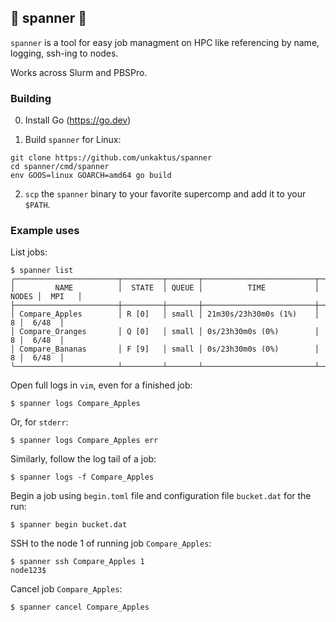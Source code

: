 ## 🔧 spanner 🔧

`spanner` is a tool for easy job managment on HPC like referencing by name, logging,  ssh-ing to nodes.

Works across Slurm and PBSPro.

### Building

0. Install Go (https://go.dev)

1. Build `spanner` for Linux:
```shell
git clone https://github.com/unkaktus/spanner
cd spanner/cmd/spanner
env GOOS=linux GOARCH=amd64 go build
```
2. `scp` the `spanner` binary to your favorite supercomp and add it to your `$PATH`.


### Example uses

List jobs:

```shell
$ spanner list
╭───────────────────────┬─────────┬───────┬─────────────────────────┬───────┬────────╮
│         NAME          │  STATE  │ QUEUE │          TIME           │ NODES │  MPI   │
├───────────────────────┼─────────┼───────┼─────────────────────────┼───────┼────────┤
│ Compare_Apples        │ R [0]   │ small │ 21m30s/23h30m0s (1%)    │     8 │  6/48  │
│ Compare_Oranges       │ Q [0]   │ small │ 0s/23h30m0s (0%)        │     8 │  6/48  │
│ Compare_Bananas       │ F [9]   │ small │ 0s/23h30m0s (0%)        │     8 │  6/48  │
╰───────────────────────┴─────────┴───────┴─────────────────────────┴───────┴────────╯
```

Open full logs in `vim`, even for a finished job:

```shell
$ spanner logs Compare_Apples
```

Or, for `stderr`:

```shell
$ spanner logs Compare_Apples err
```


Similarly, follow the log tail of a job:

```shell
$ spanner logs -f Compare_Apples
```

Begin a job using `begin.toml` file and configuration file `bucket.dat` for the run:

```shell
$ spanner begin bucket.dat
```

SSH to the node 1 of running job `Compare_Apples`:

```shell
$ spanner ssh Compare_Apples 1
node123$
```

Cancel job `Compare_Apples`:

```shell
$ spanner cancel Compare_Apples
```